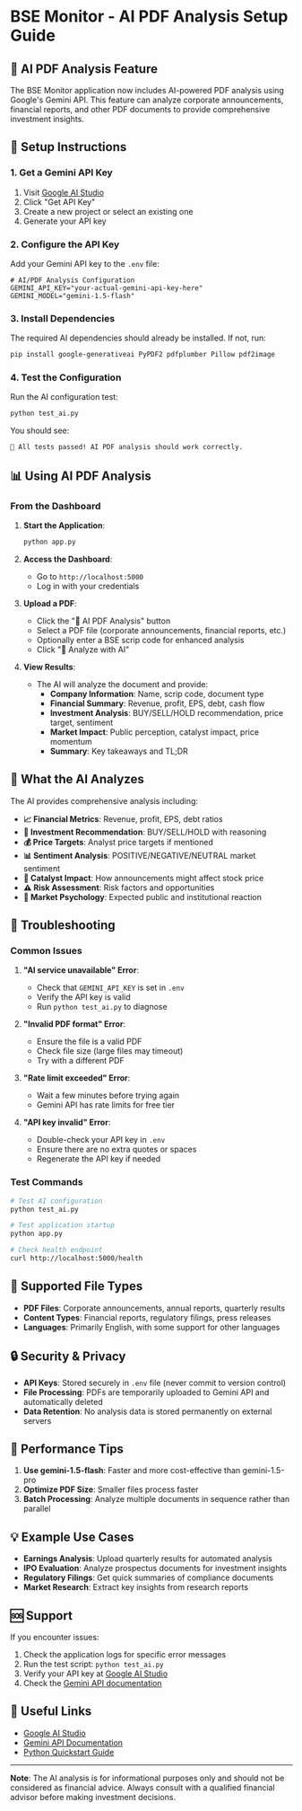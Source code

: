 # BSE Monitor - AI PDF Analysis Setup Guide

## 🤖 AI PDF Analysis Feature

The BSE Monitor application now includes AI-powered PDF analysis using Google's Gemini API. This feature can analyze corporate announcements, financial reports, and other PDF documents to provide comprehensive investment insights.

## 🚀 Setup Instructions

### 1. Get a Gemini API Key

1. Visit [Google AI Studio](https://ai.google.dev/tutorials/get_started_web)
2. Click "Get API Key" 
3. Create a new project or select an existing one
4. Generate your API key

### 2. Configure the API Key

Add your Gemini API key to the `.env` file:

```env
# AI/PDF Analysis Configuration
GEMINI_API_KEY="your-actual-gemini-api-key-here"
GEMINI_MODEL="gemini-1.5-flash"
```

### 3. Install Dependencies

The required AI dependencies should already be installed. If not, run:

```bash
pip install google-generativeai PyPDF2 pdfplumber Pillow pdf2image
```

### 4. Test the Configuration

Run the AI configuration test:

```bash
python test_ai.py
```

You should see:
```
🎯 All tests passed! AI PDF analysis should work correctly.
```

## 📊 Using AI PDF Analysis

### From the Dashboard

1. **Start the Application**:
   ```bash
   python app.py
   ```

2. **Access the Dashboard**:
   - Go to `http://localhost:5000`
   - Log in with your credentials

3. **Upload a PDF**:
   - Click the "🤖 AI PDF Analysis" button
   - Select a PDF file (corporate announcements, financial reports, etc.)
   - Optionally enter a BSE scrip code for enhanced analysis
   - Click "🚀 Analyze with AI"

4. **View Results**:
   - The AI will analyze the document and provide:
     - **Company Information**: Name, scrip code, document type
     - **Financial Summary**: Revenue, profit, EPS, debt, cash flow
     - **Investment Analysis**: BUY/SELL/HOLD recommendation, price target, sentiment
     - **Market Impact**: Public perception, catalyst impact, price momentum
     - **Summary**: Key takeaways and TL;DR

## 🎯 What the AI Analyzes

The AI provides comprehensive analysis including:

- **📈 Financial Metrics**: Revenue, profit, EPS, debt ratios
- **🎯 Investment Recommendation**: BUY/SELL/HOLD with reasoning
- **💰 Price Targets**: Analyst price targets if mentioned
- **📊 Sentiment Analysis**: POSITIVE/NEGATIVE/NEUTRAL market sentiment
- **🚀 Catalyst Impact**: How announcements might affect stock price
- **⚠️ Risk Assessment**: Risk factors and opportunities
- **🧠 Market Psychology**: Expected public and institutional reaction

## 🔧 Troubleshooting

### Common Issues

1. **"AI service unavailable" Error**:
   - Check that `GEMINI_API_KEY` is set in `.env`
   - Verify the API key is valid
   - Run `python test_ai.py` to diagnose

2. **"Invalid PDF format" Error**:
   - Ensure the file is a valid PDF
   - Check file size (large files may timeout)
   - Try with a different PDF

3. **"Rate limit exceeded" Error**:
   - Wait a few minutes before trying again
   - Gemini API has rate limits for free tier

4. **"API key invalid" Error**:
   - Double-check your API key in `.env`
   - Ensure there are no extra quotes or spaces
   - Regenerate the API key if needed

### Test Commands

```bash
# Test AI configuration
python test_ai.py

# Test application startup
python app.py

# Check health endpoint
curl http://localhost:5000/health
```

## 📝 Supported File Types

- **PDF Files**: Corporate announcements, annual reports, quarterly results
- **Content Types**: Financial reports, regulatory filings, press releases
- **Languages**: Primarily English, with some support for other languages

## 🔒 Security & Privacy

- **API Keys**: Stored securely in `.env` file (never commit to version control)
- **File Processing**: PDFs are temporarily uploaded to Gemini API and automatically deleted
- **Data Retention**: No analysis data is stored permanently on external servers

## 🚀 Performance Tips

1. **Use gemini-1.5-flash**: Faster and more cost-effective than gemini-1.5-pro
2. **Optimize PDF Size**: Smaller files process faster
3. **Batch Processing**: Analyze multiple documents in sequence rather than parallel

## 💡 Example Use Cases

- **Earnings Analysis**: Upload quarterly results for automated analysis
- **IPO Evaluation**: Analyze prospectus documents for investment insights
- **Regulatory Filings**: Get quick summaries of compliance documents
- **Market Research**: Extract key insights from research reports

## 🆘 Support

If you encounter issues:

1. Check the application logs for specific error messages
2. Run the test script: `python test_ai.py`
3. Verify your API key at [Google AI Studio](https://ai.google.dev/)
4. Check the [Gemini API documentation](https://ai.google.dev/gemini-api/docs)

## 🔗 Useful Links

- [Google AI Studio](https://ai.google.dev/tutorials/get_started_web)
- [Gemini API Documentation](https://ai.google.dev/gemini-api/docs)
- [Python Quickstart Guide](https://ai.google.dev/gemini-api/docs/quickstart?lang=python)

---

**Note**: The AI analysis is for informational purposes only and should not be considered as financial advice. Always consult with a qualified financial advisor before making investment decisions.